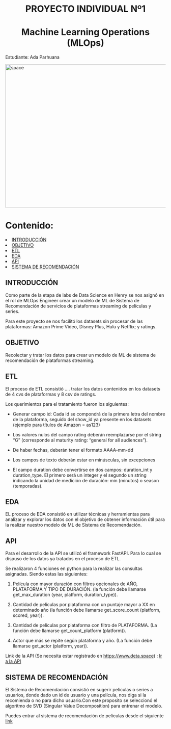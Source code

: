 <h1 align=center> PROYECTO INDIVIDUAL Nº1 </h1>
<h1 align=center>Machine Learning Operations (MLOps)</h1>

Estudiante: Ada Parhuana 

<a href="https://imgbb.com/"><img src="https://i.ibb.co/1XMSL1Y/movie.png" alt="space" width="1000" height="450"></a>

# **Contenido:** 
<li><a href="#INTRODUCCIÓN">INTRODUCCIÓN</a></li>
<li><a href="#OBJETIVO">OBJETIVO</a></li>
<li><a href="#ETL">ETL</a></li>
<li><a href="#EDA">EDA </a></li>
<li><a href="#API">API</a></li>
<li><a href="#SISTEMA DE RECOMENDACIÓN">SISTEMA DE RECOMENDACIÓN</a></li>


## INTRODUCCIÓN
Como parte de la etapa de labs de Data Science en Henry se nos asignó en el rol de MLOps Engineer crear un modelo de ML de Sistema de Recomendación de servicios de plataformas streaming de películas y series. 

Para este proyecto se nos facilitó los datasets sin procesar de las plataformas: Amazon Prime Video, Disney Plus, Hulu y Netflix; y ratings.


## OBJETIVO
Recolectar y tratar los datos para crear un modelo de ML de sistema de recomendación de plataformas streaming. 


## ETL

El proceso de ETL consistió .... tratar los datos contenidos en los datasets de 4 cvs de plataformas y  8 csv de ratings. 

Los querimientos para el tratamiento fueron los siguientes:

+	Generar campo id: Cada id se compondrá de la primera letra del nombre de la plataforma, seguido del show_id ya presente en los datasets (ejemplo para títulos de Amazon = as123)

+	Los valores nulos del campo rating deberán reemplazarse por el string “G” (corresponde al maturity rating: “general for all audiences”).

+	De haber fechas, deberán tener el formato AAAA-mm-dd
+	Los campos de texto deberán estar en minúsculas, sin excepciones
+	El campo duration debe convertirse en dos campos: duration_int y duration_type. El primero será un integer y el segundo un string indicando la unidad de medición de duración: min (minutos) o season (temporadas).


## EDA

EL proceso de EDA consistió en utilizar técnicas y herramientas 
para analizar y explorar los datos con el objetivo de obtener información útil para la realizar nuestro modelo de ML de Sistema de Recomendación.

## API

Para el desarrollo de la API se utilizó el framework FastAPI. Para lo cual se dispuso de los datos ya tratados en el proceso de ETL.

Se realizaron 4 funciones en python para la realizar las consultas asignadas. Siendo estas las siguientes:

1.	Película con mayor duración con filtros opcionales de AÑO, PLATAFORMA Y TIPO DE DURACIÓN. (la función debe llamarse get_max_duration (year, platform, duration_type)).

2.	Cantidad de películas por plataforma con un puntaje mayor a XX en determinado año (la función debe llamarse get_score_count (platform, scored, year)).

3.	Cantidad de películas por plataforma con filtro de PLATAFORMA. (La función debe llamarse get_count_platform (platform)).

4.	Actor que más se repite según plataforma y año. (La función debe llamarse get_actor (platform, year)).

Link de la API (Se necesita estar registrado en https://www.deta.space) : [Ir a la API](https://deta.space/discovery/r/fwh64xt3w8oaqhdv)

## SISTEMA DE RECOMENDACIÓN

El Sistema de Recomendación consistió en sugerir películas o series a usuarios, donde dado un id de usuario y una película, nos diga si la recomienda o no para dicho usuario.Con este proposito se seleccionó el algoritmo de SVD (Singular Value Decomposition) para entrenar el modelo.

Puedes entrar al sistema de recomendación de películas desde el siguiente [link](https://huggingface.co/spaces/adaap/Streaming)




